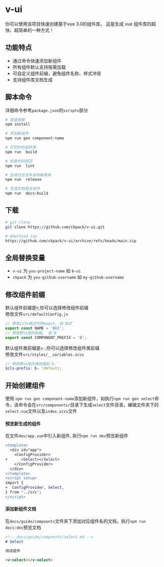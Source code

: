 # v-ui

你可以使用该项目快速创建基于vue 3.0的组件库。 这是生成 vue 组件库的超快、超简单的一种方式！

## 功能特点

+ 通过命令快速添加新组件
+ 所有组件默认支持按需加载
+ 可自定义组件前缀，避免组件名称、样式冲突
+ 支持组件库文档生成
## 脚本命令

详细命令参考`package.json`的`scripts`部分

```bash
# 安装依赖
npm install

# 添加新组件
npm run gen component-name

# 打包你的组件库
npm run  build

# 检查代码规范
npm run  lint

# 生成日志文件发布新版本
npm run  release

# 生成文档相关命令
npm run  docs:build
```


## 下载

```bash
# git clone
git clone https://github.com/ckpack/v-ui.git

# download zip
https://github.com/ckpack/v-ui/archive/refs/heads/main.zip
```

## 全局替换变量

+ `v-ui` 为 `you-project-name` 如 `b-ui`
+ `ckpack` 为 `you-github-username` 如 `my-github-username`

## 修改组件前缀

默认组件前缀是`V`,你可以选择修改组件前缀  
修改文件`src/defaultConfig.js`
```js
// 修改iife格式时的ouput, 如`BUI`
export const NAME = 'BUI'; 
// 修改默认组件前缀， 如`B`
export const COMPONENT_PREFIX = 'B';
```

默认组件类前缀是`v-`,你可以选择修改组件类前缀  
修改文件`src/styles/__variables.scss` 
```scss
// 修改默认组件类前缀如`b-`
$cls-prefix: b- !default;
```

## 开始创建组件

使用 `npm run gen component-name`添加新组件，如执行`npm run gen select`命令，该命令会在`src/components/`目录下生成`select`文件目录，编辑文件夹下的`select.vue`文件以及`index.scss`文件

#### 预览新生成的组件

在文件`dev/app.vue`中引入新组件, 执行`npm run dev`预览新组件
```diff
<template>
  <div id="app">
    <ConfigProvider>
+      <Select></Select>
    </ConfigProvider>
  </div>
</template>
<script setup>
import {
+  ConfigProvider, Select,
} from '../src';
</script>

```

#### 添加新组件文档

在`docs/guide/compoents`文件夹下添加对应组件名的文档，执行`npm run docs:dev`预览文档

```md
<!-- docs/guide/compoents/select.md -->
# Select

测试组件

<v-select></v-select>
```
